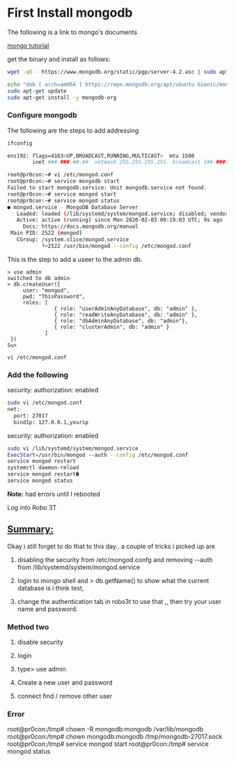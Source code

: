 # First Install mongodb

The following is a link to mongo's documents

[mongo tutorial](https://docs.mongodb.com/manual/tutorial/install-mongodb-on-ubuntu)

get the binary and install as follows: 

```sh
wget -qO - https://www.mongodb.org/static/pgp/server-4.2.asc | sudo apt-key add

echo "deb [ arch=amd64 ] https://repo.mongodb.org/apt/ubuntu bionic/mongodb-org/4.2 multiverse" | sudo tee /etc/apt/sources.list.d/mongodb-org-4.2.list
sudo apt-get update
sudo apt-get install -y mongodb-org
```

### Configure mongodb

The following are the steps to add addressing

```sh
ifconfig

ens192: flags=4163<UP,BROADCAST,RUNNING,MULTICAST>  mtu 1500
        inet ###.###.##.##  netmask 255.255.255.255  broadcast 1##.###.##.##
```

```sh
root@pr0con:~# vi /etc/mongod.conf 
root@pr0con:~# service mongodb start
Failed to start mongodb.service: Unit mongodb.service not found.
root@pr0con:~# service mongod start
root@pr0con:~# service mongod status
● mongod.service - MongoDB Database Server
   Loaded: loaded (/lib/systemd/system/mongod.service; disabled; vendor preset: enabled)
   Active: active (running) since Mon 2020-02-03 00:19:03 UTC; 9s ago
     Docs: https://docs.mongodb.org/manual
 Main PID: 2522 (mongod)
   CGroup: /system.slice/mongod.service
           └─2522 /usr/bin/mongod --config /etc/mongod.conf
```

This is the step to add a useer to the admin db.  

```mongo
> use admin
switched to db admin
> db.createUser({
     user: "mongod",
     pwd: "ThisPassword",
     roles: [
               { role: "userAdminAnyDatabase", db: "admin" },
               { role: "readWriteAnyDatabase", db: "admin" },
               { role: "dbAdminAnyDatabase", db: "admin"},
               { role: "clusterAdmin", db: "admin" }
            ]
 })
Su>
```

```vi /etc/mongod.conf```

### Add the following

security:
  authorization: enabled

```sh
sudo vi /etc/mongod.conf
net:
  port: 27017
  bindIp: 127.0.0.1,yourip
```

security:
  authorization: enabled

```sh
sudo vi /lib/systemd/system/mongod.service
ExecStart=/usr/bin/mongod --auth --config /etc/mongod.conf
service mongod restart
systemctl daemon-reload
service mongod restart�
service mongod status
```

**Note:** had errors until I rebooted

Log into Robo 3T

## [Summary:](https://www.udemy.com/course/golang-react-w-node-mongo-redis-mysql-nginx/learn/lecture/16809166#questions/9316556)

Okay i still forget to do that to this day.. a couple of tricks i picked up are

1. disabling the security from /etc/mongod.confg and removing --auth from /lib/systemd/system/mongod.service

2. login to mongo shell and > db.getName()    to show what the current database is i think test,

3. change the authentication tab in robo3t to use that ,, then try your user name and password.

### Method two

1. disable security

2. login

3. type> use admin

4. Create a new user and password

5. connect  find / remove other user


### Error 
root@pr0con:/tmp# chown -R mongodb:mongodb /var/lib/mongodb
root@pr0con:/tmp# chown mongodb:mongodb /tmp/mongodb-27017.sock
root@pr0con:/tmp# service mongod start
root@pr0con:/tmp# service mongod status


